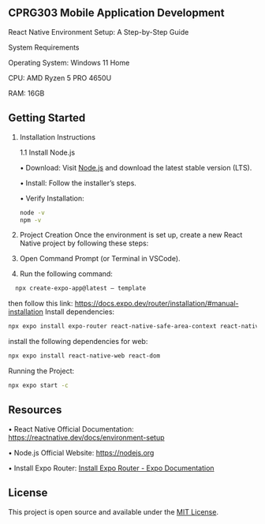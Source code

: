 ## CPRG303 Mobile Application Development

React Native Environment Setup: A Step-by-Step Guide

System Requirements

Operating System: Windows 11 Home

CPU: AMD Ryzen 5 PRO 4650U

RAM: 16GB

## Getting Started

1. Installation Instructions

   1.1 Install Node.js

   • Download: Visit [Node.js](https://nodejs.org/) and download the latest stable version (LTS).

   • Install: Follow the installer’s steps.

   • Verify Installation:

   ```bash
   node -v
   npm -v
   ```

2. Project Creation
   Once the environment is set up, create a new React Native project by following these steps:
3. Open Command Prompt (or Terminal in VSCode).
4. Run the following command:

```bash
  npx create-expo-app@latest – template
```

then follow this link: https://docs.expo.dev/router/installation/#manual-installation
Install dependencies:

```bash
npx expo install expo-router react-native-safe-area-context react-native-screens expo-linking expo-constants expo-status-bar
```

install the following dependencies for web:

```bash
npx expo install react-native-web react-dom
```

Running the Project:

```bash
npx expo start -c
```

## Resources

• React Native Official Documentation: https://reactnative.dev/docs/environment-setup

• Node.js Official Website: https://nodejs.org

• Install Expo Router: [Install Expo Router - Expo Documentation](https://docs.expo.dev/router/installation/#manual-installation)

## License

This project is open source and available under the [MIT License](LICENSE).
